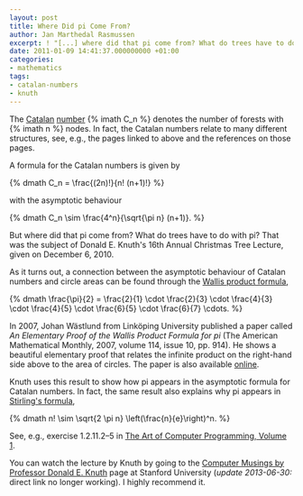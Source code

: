 ```yaml
---
layout: post
title: Where Did pi Come From?
author: Jan Marthedal Rasmussen
excerpt: ! "[...] where did that pi come from? What do trees have to do with pi? That was the subject of Donald E. Knuth's 16th Annual Christmas Tree Lecture, given on December 6, 2010."
date: 2011-01-09 14:41:37.000000000 +01:00
categories:
- mathematics
tags:
- catalan-numbers
- knuth
---
```

The [Catalan](http://en.wikipedia.org/wiki/Catalan_number) [number](http://oeis.org/A000108) {% imath C_n %} denotes the number of forests with {% imath n %} nodes. In fact, the Catalan numbers relate to many different structures, see, e.g., the pages linked to above and the references on those pages.

A formula for the Catalan numbers is given by

{% dmath C_n = \frac{(2n)!}{n! (n+1)!} %}

with the asymptotic behaviour

{% dmath C_n \sim \frac{4^n}{\sqrt{\pi n} (n+1)}. %}

But where did that pi come from? What do trees have to do with pi? That was the subject of Donald E. Knuth's 16th Annual Christmas Tree Lecture, given on December 6, 2010.

As it turns out, a connection between the asymptotic behaviour of Catalan numbers and circle areas can be found through the [Wallis product formula](http://en.wikipedia.org/wiki/Wallis_product),

{% dmath \frac{\pi}{2} = \frac{2}{1} \cdot \frac{2}{3} \cdot \frac{4}{3} \cdot \frac{4}{5} \cdot \frac{6}{5} \cdot \frac{6}{7} \cdots. %}

In 2007, Johan W&auml;stlund from Link&ouml;ping University published a paper called *An Elementary Proof of the Wallis Product Formula for pi* (The American Mathematical Monthly, 2007, volume 114, issue 10, pp. 914). He shows a beautiful elementary proof that relates the infinite product on the right-hand side above to the area of circles. The paper is also available [online](http://www.ep.liu.se/ea/lsm/2005/002/).

Knuth uses this result to show how pi appears in the asymptotic formula for Catalan numbers. In fact, the same result also explains why pi appears in [Stirling's formula](http://en.wikipedia.org/wiki/Stirling's_approximation),

{% dmath n! \sim \sqrt{2 \pi n} \left(\frac{n}{e}\right)^n. %}

See, e.g., exercise 1.2.11.2&ndash;5 in <a href="{% amazon taocp1 %}">The Art of Computer Programming, Volume 1</a>.

You can watch the lecture by Knuth by going to the [Computer Musings by Professor Donald E. Knuth](http://scpd.stanford.edu/knuth/index.jsp) page at Stanford University (*update 2013-06-30:* direct link no longer working). I highly recommend it.

